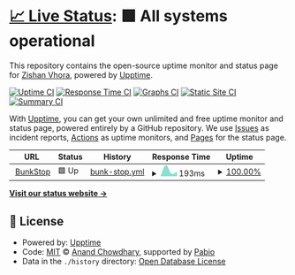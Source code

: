 # [📈 Live Status](https://VhoraZishan.github.io/BunkStopStatus): <!--live status--> **🟩 All systems operational**

This repository contains the open-source uptime monitor and status page for [Zishan Vhora](https://vhorazishan.github.io/portfolio/), powered by [Upptime](https://github.com/upptime/upptime).

[![Uptime CI](https://github.com/VhoraZishan/BunkStopStatus/workflows/Uptime%20CI/badge.svg)](https://github.com/VhoraZishan/BunkStopStatus/actions?query=workflow%3A%22Uptime+CI%22)
[![Response Time CI](https://github.com/VhoraZishan/BunkStopStatus/workflows/Response%20Time%20CI/badge.svg)](https://github.com/VhoraZishan/BunkStopStatus/actions?query=workflow%3A%22Response+Time+CI%22)
[![Graphs CI](https://github.com/VhoraZishan/BunkStopStatus/workflows/Graphs%20CI/badge.svg)](https://github.com/VhoraZishan/BunkStopStatus/actions?query=workflow%3A%22Graphs+CI%22)
[![Static Site CI](https://github.com/VhoraZishan/BunkStopStatus/workflows/Static%20Site%20CI/badge.svg)](https://github.com/VhoraZishan/BunkStopStatus/actions?query=workflow%3A%22Static+Site+CI%22)
[![Summary CI](https://github.com/VhoraZishan/BunkStopStatus/workflows/Summary%20CI/badge.svg)](https://github.com/VhoraZishan/BunkStopStatus/actions?query=workflow%3A%22Summary+CI%22)

With [Upptime](https://upptime.js.org), you can get your own unlimited and free uptime monitor and status page, powered entirely by a GitHub repository. We use [Issues](https://github.com/VhoraZishan/BunkStopStatus/issues) as incident reports, [Actions](https://github.com/VhoraZishan/BunkStopStatus/actions) as uptime monitors, and [Pages](https://VhoraZishan.github.io/BunkStopStatus) for the status page.

<!--start: status pages-->
<!-- This summary is generated by Upptime (https://github.com/upptime/upptime) -->
<!-- Do not edit this manually, your changes will be overwritten -->
<!-- prettier-ignore -->
| URL | Status | History | Response Time | Uptime |
| --- | ------ | ------- | ------------- | ------ |
| <img alt="" src="https://icons.duckduckgo.com/ip3/bunkstop.vercel.app.ico" height="13"> [BunkStop](https://bunkstop.vercel.app/) | 🟩 Up | [bunk-stop.yml](https://github.com/VhoraZishan/BunkStopStatus/commits/HEAD/history/bunk-stop.yml) | <details><summary><img alt="Response time graph" src="./graphs/bunk-stop/response-time-week.png" height="20"> 193ms</summary><br><a href="https://VhoraZishan.github.io/BunkStopStatus/history/bunk-stop"><img alt="Response time 193" src="https://img.shields.io/endpoint?url=https%3A%2F%2Fraw.githubusercontent.com%2FVhoraZishan%2FBunkStopStatus%2FHEAD%2Fapi%2Fbunk-stop%2Fresponse-time.json"></a><br><a href="https://VhoraZishan.github.io/BunkStopStatus/history/bunk-stop"><img alt="24-hour response time 193" src="https://img.shields.io/endpoint?url=https%3A%2F%2Fraw.githubusercontent.com%2FVhoraZishan%2FBunkStopStatus%2FHEAD%2Fapi%2Fbunk-stop%2Fresponse-time-day.json"></a><br><a href="https://VhoraZishan.github.io/BunkStopStatus/history/bunk-stop"><img alt="7-day response time 193" src="https://img.shields.io/endpoint?url=https%3A%2F%2Fraw.githubusercontent.com%2FVhoraZishan%2FBunkStopStatus%2FHEAD%2Fapi%2Fbunk-stop%2Fresponse-time-week.json"></a><br><a href="https://VhoraZishan.github.io/BunkStopStatus/history/bunk-stop"><img alt="30-day response time 193" src="https://img.shields.io/endpoint?url=https%3A%2F%2Fraw.githubusercontent.com%2FVhoraZishan%2FBunkStopStatus%2FHEAD%2Fapi%2Fbunk-stop%2Fresponse-time-month.json"></a><br><a href="https://VhoraZishan.github.io/BunkStopStatus/history/bunk-stop"><img alt="1-year response time 193" src="https://img.shields.io/endpoint?url=https%3A%2F%2Fraw.githubusercontent.com%2FVhoraZishan%2FBunkStopStatus%2FHEAD%2Fapi%2Fbunk-stop%2Fresponse-time-year.json"></a></details> | <details><summary><a href="https://VhoraZishan.github.io/BunkStopStatus/history/bunk-stop">100.00%</a></summary><a href="https://VhoraZishan.github.io/BunkStopStatus/history/bunk-stop"><img alt="All-time uptime 100.00%" src="https://img.shields.io/endpoint?url=https%3A%2F%2Fraw.githubusercontent.com%2FVhoraZishan%2FBunkStopStatus%2FHEAD%2Fapi%2Fbunk-stop%2Fuptime.json"></a><br><a href="https://VhoraZishan.github.io/BunkStopStatus/history/bunk-stop"><img alt="24-hour uptime 100.00%" src="https://img.shields.io/endpoint?url=https%3A%2F%2Fraw.githubusercontent.com%2FVhoraZishan%2FBunkStopStatus%2FHEAD%2Fapi%2Fbunk-stop%2Fuptime-day.json"></a><br><a href="https://VhoraZishan.github.io/BunkStopStatus/history/bunk-stop"><img alt="7-day uptime 100.00%" src="https://img.shields.io/endpoint?url=https%3A%2F%2Fraw.githubusercontent.com%2FVhoraZishan%2FBunkStopStatus%2FHEAD%2Fapi%2Fbunk-stop%2Fuptime-week.json"></a><br><a href="https://VhoraZishan.github.io/BunkStopStatus/history/bunk-stop"><img alt="30-day uptime 100.00%" src="https://img.shields.io/endpoint?url=https%3A%2F%2Fraw.githubusercontent.com%2FVhoraZishan%2FBunkStopStatus%2FHEAD%2Fapi%2Fbunk-stop%2Fuptime-month.json"></a><br><a href="https://VhoraZishan.github.io/BunkStopStatus/history/bunk-stop"><img alt="1-year uptime 100.00%" src="https://img.shields.io/endpoint?url=https%3A%2F%2Fraw.githubusercontent.com%2FVhoraZishan%2FBunkStopStatus%2FHEAD%2Fapi%2Fbunk-stop%2Fuptime-year.json"></a></details>

<!--end: status pages-->

[**Visit our status website →**](https://VhoraZishan.github.io/BunkStopStatus)

## 📄 License

- Powered by: [Upptime](https://github.com/upptime/upptime)
- Code: [MIT](./LICENSE) © [Anand Chowdhary](https://anandchowdhary.com), supported by [Pabio](https://pabio.com)
- Data in the `./history` directory: [Open Database License](https://opendatacommons.org/licenses/odbl/1-0/)
